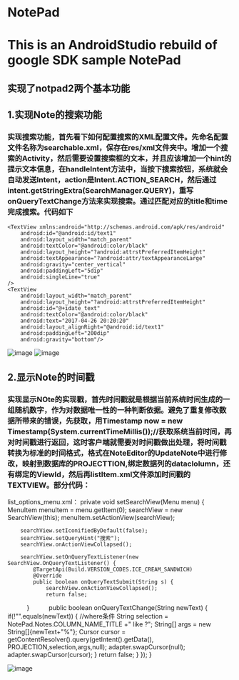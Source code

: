 # NotePad
This is an AndroidStudio rebuild of google SDK sample NotePad
======================
实现了notpad2两个基本功能
--------------------
1.实现Note的搜索功能
--------------------
### 实现搜索功能，首先看下如何配置搜索的XML配置文件。先命名配置文件名称为searchable.xml，保存在res/xml文件夹中。增加一个搜索的Activity，然后需要设置搜索框的文本，并且应该增加一个hint的提示文本信息，在handleIntent方法中，当按下搜索按钮，系统就会自动发送Intent，action是Intent.ACTION_SEARCH，然后通过intent.getStringExtra(SearchManager.QUERY)，重写onQueryTextChange方法来实现搜索。通过匹配对应的title和time完成搜索。代码如下
<RelativeLayout
    xmlns:android="http://schemas.android.com/apk/res/android"
    android:layout_width="match_parent"
    android:layout_height="wrap_content"
    android:padding="5dp">

    <TextView xmlns:android="http://schemas.android.com/apk/res/android"
        android:id="@android:id/text1"
        android:layout_width="match_parent"
        android:textColor="@android:color/black"
        android:layout_height="?android:attrstPreferredItemHeight"
        android:textAppearance="?android:attr/textAppearanceLarge"
        android:gravity="center_vertical"
        android:paddingLeft="5dip"
        android:singleLine="true"
    />
    <TextView
        android:layout_width="match_parent"
        android:layout_height="?android:attrstPreferredItemHeight"
        android:id="@+idate_text"
        android:textColor="@android:color/black"
        android:text="2017-04-26 20:20:20"
        android:layout_alignRight="@android:id/text1"
        android:paddingLeft="200dip"
        android:gravity="bottom"/>
</RelativeLayout>


![image](https://github.com/Dabiuliu/notpad/blob/master/app/src/main/res/123/1.png)
![image](https://github.com/Dabiuliu/notpad/blob/master/app/src/main/res/123/2.png)

2.显示Note的时间戳
-------------------
### 实现显示NOte的实现戳，首先时间戳就是根据当前系统时间生成的一组随机数字，作为对数据唯一性的一种判断依据。避免了重复修改数据所带来的错误，先获取，用Timestamp now = new Timestamp(System.currentTimeMillis());//获取系统当前时间，再对时间戳进行返回，这时客户端就需要对时间戳做出处理，将时间戳转换为标准的时间格式，格式在NoteEditor的UpdateNote中进行修改，映射到数据库的PROJECTTION,绑定数据列的dataclolumn，还有绑定的ViewId，然后再listItem.xml文件添加时间戳的TEXTVIEW。部分代码：

list_options_menu.xml：
    <item android:id="@+id/menu_search"
        android:showAsAction="always"
        android:title="搜索" />
private void setSearchView(Menu menu) {
        MenuItem menuItem = menu.getItem(0);
        searchView = new SearchView(this);
        menuItem.setActionView(searchView);

        searchView.setIconifiedByDefault(false);
        searchView.setQueryHint("搜索");
        searchView.onActionViewCollapsed();

        searchView.setOnQueryTextListener(new SearchView.OnQueryTextListener() {
            @TargetApi(Build.VERSION_CODES.ICE_CREAM_SANDWICH)
            @Override
            public boolean onQueryTextSubmit(String s) {
                searchView.onActionViewCollapsed();
                return false;
            }
            public boolean onQueryTextChange(String newText) {
                if(!"".equals(newText)) {
                    //where条件
                    String selection = NotePad.Notes.COLUMN_NAME_TITLE +" like ?";
                    String[] args = new String[]{newText+"%"};
                    Cursor cursor = getContentResolver().query(getIntent().getData(),
                            PROJECTION,selection,args,null);
                    adapter.swapCursor(null);
                    adapter.swapCursor(cursor);
                }
                return false;
            }
        });
    }



![image](https://github.com/Dabiuliu/notpad/blob/master/app/src/main/res/123/3.png)
